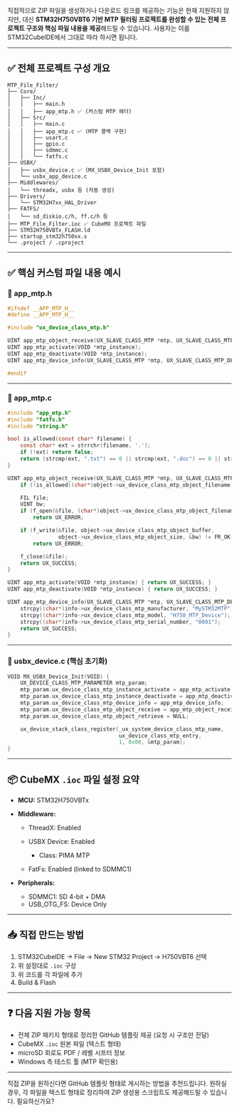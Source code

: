직접적으로 ZIP 파일을 생성하거나 다운로드 링크를 제공하는 기능은 현재 지원하지 않지만, 대신 **STM32H750VBT6 기반 MTP 필터링 프로젝트를 완성할 수 있는 전체 프로젝트 구조와 핵심 파일 내용을 제공**해드릴 수 있습니다. 사용자는 이를 STM32CubeIDE에서 그대로 따라 하시면 됩니다.

---

## ✅ 전체 프로젝트 구성 개요

```
MTP_File_Filter/
├── Core/
│   ├── Inc/
│   │   ├── main.h
│   │   ├── app_mtp.h ✅ (커스텀 MTP 헤더)
│   ├── Src/
│   │   ├── main.c
│   │   ├── app_mtp.c ✅ (MTP 콜백 구현)
│   │   ├── usart.c
│   │   ├── gpio.c
│   │   ├── sdmmc.c
│   │   └── fatfs.c
├── USBX/
│   ├── usbx_device.c ✅ (MX_USBX_Device_Init 포함)
│   └── usbx_app_device.c
├── Middlewares/
│   └── threadx, usbx 등 (자동 생성)
├── Drivers/
│   └── STM32H7xx_HAL_Driver
├── FATFS/
│   └── sd_diskio.c/h, ff.c/h 등
├── MTP_File_Filter.ioc ✅ CubeMX 프로젝트 파일
├── STM32H750VBTx_FLASH.ld
├── startup_stm32h750xx.s
└── .project / .cproject
```

---

## ✅ 핵심 커스텀 파일 내용 예시

### 🔹 app\_mtp.h

```c
#ifndef __APP_MTP_H__
#define __APP_MTP_H__

#include "ux_device_class_mtp.h"

UINT app_mtp_object_receive(UX_SLAVE_CLASS_MTP *mtp, UX_SLAVE_CLASS_MTP_OBJECT *object);
UINT app_mtp_activate(VOID *mtp_instance);
UINT app_mtp_deactivate(VOID *mtp_instance);
UINT app_mtp_device_info(UX_SLAVE_CLASS_MTP *mtp, UX_SLAVE_CLASS_MTP_DEVICE_INFO *info);

#endif
```

---

### 🔹 app\_mtp.c

```c
#include "app_mtp.h"
#include "fatfs.h"
#include "string.h"

bool is_allowed(const char* filename) {
    const char* ext = strrchr(filename, '.');
    if (!ext) return false;
    return (strcmp(ext, ".txt") == 0 || strcmp(ext, ".doc") == 0 || strcmp(ext, ".hwp") == 0);
}

UINT app_mtp_object_receive(UX_SLAVE_CLASS_MTP *mtp, UX_SLAVE_CLASS_MTP_OBJECT *object) {
    if (!is_allowed((char*)object->ux_device_class_mtp_object_filename)) return UX_ERROR;

    FIL file;
    UINT bw;
    if (f_open(&file, (char*)object->ux_device_class_mtp_object_filename, FA_CREATE_ALWAYS | FA_WRITE) != FR_OK)
        return UX_ERROR;

    if (f_write(&file, object->ux_device_class_mtp_object_buffer,
                object->ux_device_class_mtp_object_size, &bw) != FR_OK)
        return UX_ERROR;

    f_close(&file);
    return UX_SUCCESS;
}

UINT app_mtp_activate(VOID *mtp_instance) { return UX_SUCCESS; }
UINT app_mtp_deactivate(VOID *mtp_instance) { return UX_SUCCESS; }

UINT app_mtp_device_info(UX_SLAVE_CLASS_MTP *mtp, UX_SLAVE_CLASS_MTP_DEVICE_INFO *info) {
    strcpy((char*)info->ux_device_class_mtp_manufacturer, "MySTM32MTP");
    strcpy((char*)info->ux_device_class_mtp_model, "H750_MTP_Device");
    strcpy((char*)info->ux_device_class_mtp_serial_number, "0001");
    return UX_SUCCESS;
}
```

---

### 🔹 usbx\_device.c (핵심 초기화)

```c
VOID MX_USBX_Device_Init(VOID) {
    UX_DEVICE_CLASS_MTP_PARAMETER mtp_param;
    mtp_param.ux_device_class_mtp_instance_activate = app_mtp_activate;
    mtp_param.ux_device_class_mtp_instance_deactivate = app_mtp_deactivate;
    mtp_param.ux_device_class_mtp_device_info = app_mtp_device_info;
    mtp_param.ux_device_class_mtp_object_receive = app_mtp_object_receive;
    mtp_param.ux_device_class_mtp_object_retrieve = NULL;

    ux_device_stack_class_register(_ux_system_device_class_mtp_name,
                                   ux_device_class_mtp_entry,
                                   1, 0x00, &mtp_param);
}
```

---

## 📦 CubeMX `.ioc` 파일 설정 요약

* **MCU:** STM32H750VBTx
* **Middleware:**

  * ThreadX: Enabled
  * USBX Device: Enabled

    * Class: PIMA MTP
  * FatFs: Enabled (linked to SDMMC1)
* **Peripherals:**

  * SDMMC1: SD 4-bit + DMA
  * USB\_OTG\_FS: Device Only

---

## 📥 직접 만드는 방법

1. STM32CubeIDE → File → New STM32 Project → H750VBT6 선택
2. 위 설정대로 `.ioc` 구성
3. 위 코드를 각 파일에 추가
4. Build & Flash

---

## ❓ 다음 지원 가능 항목

* 전체 ZIP 패키지 형태로 정리한 GitHub 템플릿 제공 (요청 시 구조만 전달)
* CubeMX `.ioc` 원본 파일 (텍스트 형태)
* microSD 회로도 PDF / 레벨 시프터 정보
* Windows 측 테스트 툴 (MTP 확인용)

---

직접 ZIP을 원하신다면 GitHub 템플릿 형태로 게시하는 방법을 추천드립니다. 원하실 경우, 각 파일을 텍스트 형태로 정리하여 ZIP 생성용 스크립트도 제공해드릴 수 있습니다. 필요하신가요?
